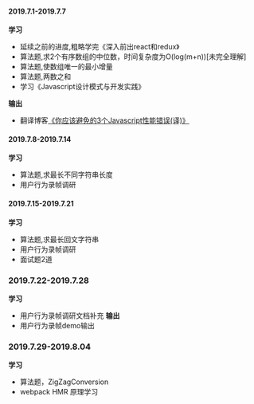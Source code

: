 #### 2019.7.1-2019.7.7
**学习**
+ 延续之前的进度,粗略学完《深入前出react和redux》
+ 算法题,求2个有序数组的中位数，时间复杂度为O(log(m+n))[未完全理解]
+ 算法题,使数组唯一的最小增量
+ 算法题,两数之和
+ 学习《Javascript设计模式与开发实践》

**输出**
+ 翻译博客[《你应该避免的3个Javascript性能错误(译)》](https://juejin.im/post/5d1b2f7fe51d454f72302560)

#### 2019.7.8-2019.7.14
**学习**
+ 算法题,求最长不同字符串长度
+ 用户行为录帧调研

#### 2019.7.15-2019.7.21
**学习**
+ 算法题,求最长回文字符串
+ 用户行为录帧调研
+ 面试题2道

### 2019.7.22-2019.7.28
**学习**
+ 用户行为录帧调研文档补充
**输出**
+ 用户行为录帧demo输出

### 2019.7.29-2019.8.04
**学习**
+ 算法题，ZigZagConversion
+ webpack HMR 原理学习 